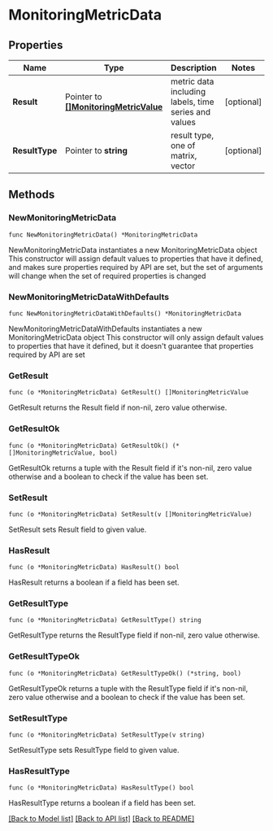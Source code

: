 # MonitoringMetricData

## Properties

Name | Type | Description | Notes
------------ | ------------- | ------------- | -------------
**Result** | Pointer to [**[]MonitoringMetricValue**](MonitoringMetricValue.md) | metric data including labels, time series and values | [optional] 
**ResultType** | Pointer to **string** | result type, one of matrix, vector | [optional] 

## Methods

### NewMonitoringMetricData

`func NewMonitoringMetricData() *MonitoringMetricData`

NewMonitoringMetricData instantiates a new MonitoringMetricData object
This constructor will assign default values to properties that have it defined,
and makes sure properties required by API are set, but the set of arguments
will change when the set of required properties is changed

### NewMonitoringMetricDataWithDefaults

`func NewMonitoringMetricDataWithDefaults() *MonitoringMetricData`

NewMonitoringMetricDataWithDefaults instantiates a new MonitoringMetricData object
This constructor will only assign default values to properties that have it defined,
but it doesn't guarantee that properties required by API are set

### GetResult

`func (o *MonitoringMetricData) GetResult() []MonitoringMetricValue`

GetResult returns the Result field if non-nil, zero value otherwise.

### GetResultOk

`func (o *MonitoringMetricData) GetResultOk() (*[]MonitoringMetricValue, bool)`

GetResultOk returns a tuple with the Result field if it's non-nil, zero value otherwise
and a boolean to check if the value has been set.

### SetResult

`func (o *MonitoringMetricData) SetResult(v []MonitoringMetricValue)`

SetResult sets Result field to given value.

### HasResult

`func (o *MonitoringMetricData) HasResult() bool`

HasResult returns a boolean if a field has been set.

### GetResultType

`func (o *MonitoringMetricData) GetResultType() string`

GetResultType returns the ResultType field if non-nil, zero value otherwise.

### GetResultTypeOk

`func (o *MonitoringMetricData) GetResultTypeOk() (*string, bool)`

GetResultTypeOk returns a tuple with the ResultType field if it's non-nil, zero value otherwise
and a boolean to check if the value has been set.

### SetResultType

`func (o *MonitoringMetricData) SetResultType(v string)`

SetResultType sets ResultType field to given value.

### HasResultType

`func (o *MonitoringMetricData) HasResultType() bool`

HasResultType returns a boolean if a field has been set.


[[Back to Model list]](../README.md#documentation-for-models) [[Back to API list]](../README.md#documentation-for-api-endpoints) [[Back to README]](../README.md)


